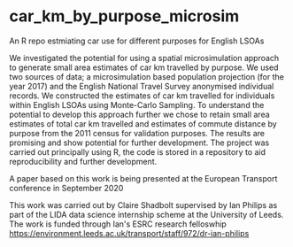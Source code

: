 # car_km_by_purpose_microsim
An R repo estmiating car use for different purposes for English LSOAs

We investigated the potential for using a spatial microsimulation approach to generate small area estimates of car km travelled by purpose. We used two sources of data; a microsimulation based population projection (for the year 2017) and the English National Travel Survey anonymised individual records.  We constructed the estimates of car km travelled for individuals within English LSOAs using Monte-Carlo Sampling.  To understand the potential to develop this approach further we chose to retain small area estimates of total car km travelled and estimates of commute distance by purpose from the 2011 census for validation purposes.  The results are promising and show potential for further development.  The project was carried out principally using R, the code is stored in a repository to aid reproducibility and further development. 

A paper based on this work is being presented at the European Transport conference in September 2020


This work was carried out by Claire Shadbolt supervised by Ian Philips as part of the LIDA data science internship scheme at the University of Leeds.  The work is funded through Ian's ESRC research felloswhip 
https://environment.leeds.ac.uk/transport/staff/972/dr-ian-philips


